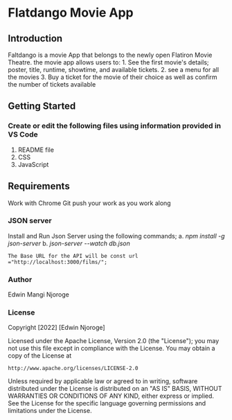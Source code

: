 # Flatdango Movie App
## Introduction
Faltdango is a movie App that belongs to the newly open Flatiron Movie Theatre.
the movie app allows users to:
	1. See the first movie's details; poster, title, runtime,
   	showtime, and available tickets. 
   	2. see a menu for all the movies
   	3. Buy a ticket for the movie of their choice as well as confirm the number of tickets
  	    available
  	    
 ## Getting Started
 ### Create or edit the following files using information provided in VS Code
 1. README file
 2. CSS
 3. JavaScript
 ## Requirements
Work with Chrome
Git push your work as you work along 

 ### JSON server
 Install and Run Json Server using the following commands;
    a. _npm install -g json-server_
    b. _json-server --watch db.json_

    The Base URL for the API will be const url ="http://localhost:3000/films/";

 ### Author
 Edwin Mangi Njoroge
 ### License
Copyright [2022] [Edwin Njoroge]

Licensed under the Apache License, Version 2.0 (the "License");
you may not use this file except in compliance with the License.
You may obtain a copy of the License at

    http://www.apache.org/licenses/LICENSE-2.0

Unless required by applicable law or agreed to in writing, software
distributed under the License is distributed on an "AS IS" BASIS,
WITHOUT WARRANTIES OR CONDITIONS OF ANY KIND, either express or implied.
See the License for the specific language governing permissions and
limitations under the License.
